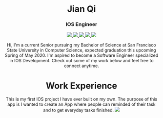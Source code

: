 <h1 align="center">Jian Qi</h1>
<h3 align="center">IOS Engineer</h3>

<p align="center">
	<a href="https://github.com/jianqi14">
		<img src="https://img.shields.io/static/v1?label=Jian_Qi&message=GitHub&color=F95D3B">
	</a>
	<a href="https://medium.com/@jianqi1997">
		<img src="https://img.shields.io/static/v1?label=Jian_Qi&message=Medium&color=2BB904">
	</a>
	<a href="https://github.com/jianqi14/Resume/tree/master/ReminderApp">
		<img src="https://img.shields.io/static/v1?label=Jian_Qi&message=ReminderApp&color=00969B">
	</a>
	<a href="https://www.linkedin.com/in/jianxinqi/">
		<img src="https://img.shields.io/static/v1?label=Jian_Qi&message=Linkedin&color=357EF5">
	</a>
	<a href="https://github.com/jianqi14/Resume/blob/master/JianXinQi_Resume.pdf">
		<img src="https://img.shields.io/static/v1?label=Jian_Qi&message=Resume&color=B73BF5">
	</a>
</p>

<p align="center">
	Hi, I'm a current Senior pursuing my Bachelor of Science at San Francisco State University in Computer Science, expected graduation this upcoming Spring of May 2020. I'm aspired to become a Software Engineer specialized in IOS Development. Check out some of my work below and feel free to connect anytime.
</p>

<h1 align="center">Work Experience</h1>

<p align="center">
	This is my first IOS project I have ever built on my own. The purpose of this app is I wanted to create an App where people can reminded of their task and to get everyday tasks finished.
	<a href="https://github.com/jianqi14/Resume/tree/master/ReminderApp">
		<img src="https://img.shields.io/static/v1?label=Jian_Qi&message=ReminderApp&color=00969B">
	</a>
</p>
